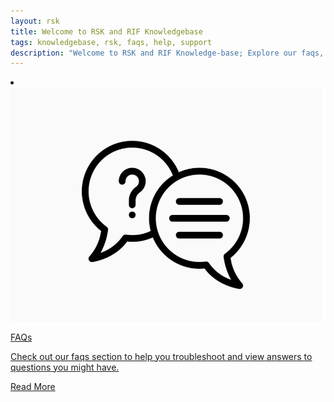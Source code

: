 ```yaml
---
layout: rsk
title: Welcome to RSK and RIF Knowledgebase
tags: knowledgebase, rsk, faqs, help, support
description: "Welcome to RSK and RIF Knowledge-base; Explore our faqs, tutorials and guides to help you get started on building on RSK and RIF Technologies"
---
```


<div class="row features-list">
    <li class="col-xl-6 col-md-6">
        <div class="feature-card">
            <a href="/knowledge-base/faqs/">
                <div class="icon rif h-100">
                    <div class="icon-cont text-center my-auto">
                        <img src="/assets/img/knowledge-base/faqs/faqs_icon.png" alt="faq icon">
                    </div>
                </div>
            </a>
            <div class="content">
                <a href="/knowledge-base/faqs/">
                    <div class="content-container">
                        <p class="card-title rsk_green">FAQs</p>
                        <p class="card-desc">Check out our faqs section to help you troubleshoot and view answers to questions you might have.</p>
                    </div>
                </a>
                <div class="btn-container">
                    <span></span>
                    <a class="green" href="/knowledge-base/faqs/">Read More</a>
                </div>
            </div>
        </div>
    </li>
</div>


